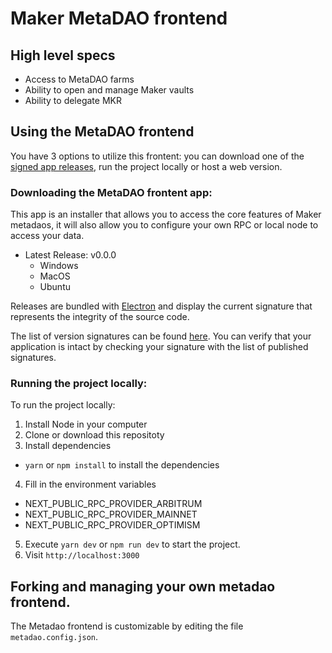 # Maker MetaDAO frontend

## High level specs

- Access to MetaDAO farms
- Ability to open and manage Maker vaults
- Ability to delegate MKR

## Using the MetaDAO frontend

You have 3 options to utilize this frontent: you can download one of the [signed app releases](TBD), run the project locally or host a web version. 


### Downloading the MetaDAO frontent app:

This app is an installer that allows you to access the core features of Maker metadaos, it will also allow you to configure your own RPC or local node to access your data. 

- Latest Release: v0.0.0
    - Windows
    - MacOS
    - Ubuntu

Releases are bundled with [Electron](https://www.electronjs.org/) and display the current signature that represents the integrity of the source code.

The list of version signatures can be found [here](TBD). You can verify that your application is intact by checking your signature with the list of published signatures.

### Running the project locally:

To run the project locally:

1. Install Node in your computer
2. Clone or download this repositoty
3. Install dependencies
  - `yarn` or `npm install` to install the dependencies
4. Fill in the environment variables
  - NEXT_PUBLIC_RPC_PROVIDER_ARBITRUM
  - NEXT_PUBLIC_RPC_PROVIDER_MAINNET
  - NEXT_PUBLIC_RPC_PROVIDER_OPTIMISM
5. Execute `yarn dev` or `npm run dev` to start the project.
6. Visit `http://localhost:3000`

## Forking and managing your own metadao frontend.

The Metadao frontend is customizable by editing the file `metadao.config.json`.